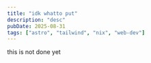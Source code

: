 ```yaml
---
title: "idk whatto put"
description: "desc"
pubDate: 2025-08-31
tags: ["astro", "tailwind", "nix", "web-dev"]
---
```


this is not done yet